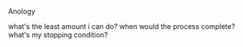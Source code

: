 
Anology

what's the least amount i can do?
when would the process complete? what's my stopping condition?
